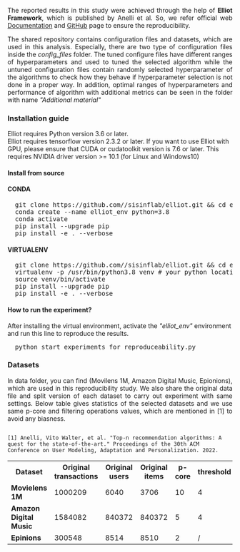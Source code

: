 <p align="justify">The reported results in this study were achieved through the help of <b>Elliot Framework</b>, which is published by Anelli et al. So, we refer official web  <a href="https://elliot.readthedocs.io/en/latest/guide/alg_intro.html">Documentation</a> and  <a href="https://github.com/sisinflab/elliot">GitHub</a> page to ensure the reproducibility. </p>
<p align="justify">The shared repository contains configuration files and datasets, which are used in this analysis. Especially, there are two type of configuration files inside the <em>config_files</em> folder. The tuned configure files have different ranges of hyperparameters and used to tuned the selected algorithm while the untuned configuration files contain randomly selected hyperparameter of the algorithms to check how they behave if hyperparameter selection is not done in a proper way. In addition, optimal ranges of hyperparameters and performance of algorithm with additional metrics can be seen in the folder with name <em>"Additional material"</em></p>

<h3>Installation guide</h3>
<p>Elliot requires Python version 3.6 or later.
<br>
Elliot requires tensorflow version 2.3.2 or later. If you want to use Elliot with GPU, please ensure that CUDA or cudatoolkit version is 7.6 or later. This requires NVIDIA driver version >= 10.1 (for Linux and Windows10)</p>
<h4>Install from source</h4>
<h4>CONDA</h4>
<pre>
  git clone https://github.com//sisinflab/elliot.git && cd elliot
  conda create --name elliot_env python=3.8
  conda activate
  pip install --upgrade pip
  pip install -e . --verbose
</pre>
<h4>VIRTUALENV</h4>
<pre>
  git clone https://github.com//sisinflab/elliot.git && cd elliot
  virtualenv -p /usr/bin/python3.8 venv # your python location and version
  source venv/bin/activate
  pip install --upgrade pip
  pip install -e . --verbose
</pre>
<h4>How to run the experiment?</h4>
<p>After installing the virtual environment, activate the <em>"elliot_env"</em> environment and run this line to reproduce the results. </p>
<pre>
  python start_experiments_for_reproduceability.py
</pre>
<h3>Datasets</h3>
<p align="justify">In data folder, you can find (Movilens 1M, Amazon Digital Music, Epionions), which are used in this reproducibility study.  We also share the original data file and split version of each dataset to carry out experiment with same settings. Below table gives statistics of the selected datasets and we use same p-core and filtering operations values, which are mentioned in [1] to avoid any biasness. </p>

<code>
[1] Anelli, Vito Walter, et al. "Top-n recommendation algorithms: A quest for the state-of-the-art." Proceedings of the 30th ACM Conference on User Modeling, Adaptation and Personalization. 2022.
</code>

<table style="width:100%">
  <tr style="text-align: center">
    <th >Dataset</th>
    <th>Original transactions</th>
    <th>Original users</th>
    <th>Original items	</th>
    <th>p-core</th>
    <th>threshold</th>
  </tr>
  <tr>
    <td><b>Movielens 1M</b>	</td>
    <td>1000209</td>
    <td>6040</td>
    <td>3706</td>
    <td>10</td>
    <td>4</td>
  </tr>
  <tr>
    <td><b>Amazon Digital Music</b></td>
    <td>1584082</td>
    <td>840372</td>
    <td>840372</td>
    <td>5</td>
    <td>4</td>
  </tr>
  <tr>
    <td><b>Epinions</b></td>
    <td>300548</td>
    <td>8514</td>
    <td>8510</td>
    <td>2</td>
    <td>/</td>
  </tr>
</table>
